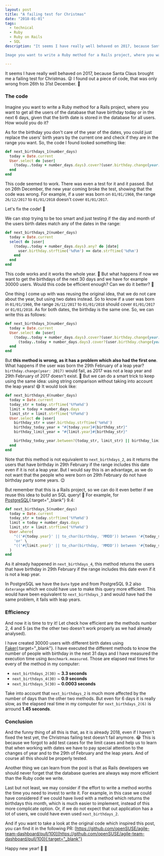 ```yaml
---
layout: post
title: "A failing test for Christmas"
date: "2018-01-01"
tags:
  - technical
  - Ruby
  - Ruby on Rails
  - SQL
description: "It seems I have really well behaved on 2017, because Santa Claus brought me a failing test for Christmas. :stuck_out_tongue_winking_eye: I found out a piece of code, that was only wrong from 26th to 31st December. :christmas_tree:

Image you want to write a Ruby method for a Rails project, where you want to get all the users of the database that have birthday today or in the next 6 days, given that the birth date is stored in the database for all users. How would you do it?"

---
```


It seems I have really well behaved on 2017, because Santa Claus brought me a failing test for Christmas. :stuck_out_tongue_winking_eye: I found out a piece of code, that was only wrong from 26th to 31st December. :christmas_tree:



### The code

Imagine you want to write a Ruby method for a Rails project, where you want to get all the users of the database that have birthday today or in the next 6 days, given that the birth date is stored in the database for all users. How would you do it?

As for the birthday you don't care of the year of the dates, you could just replace the users' birth years by the current one and check if they are in the range you want. So, the code I found looked something like:

``` ruby
def next_birthdays_1(number_days)
  today = Date.current
  User.select do |user|
    (today..today + number_days.days).cover?(user.birthday.change(year: today.year))
  end
end
```

This code seemed to work. There was even a test for it and it passed. But on 26th December, the new year coming broke the test, showing that the code was wrong. For example, if a user was born on `01/01/1960`, the range `26/12/2017` to `01/01/2018` doesn't cover `01/01/2017`.

Let's fix the code! :muscle:

We can stop trying to be too smart and just testing if the day and month of the users birth dates match any of the dates in the range:

``` ruby
def next_birthdays_2(number_days)
  today = Date.current
  select do |user|
    (today..today + number_days.days).any? do |date|
      user.birthday.strftime('%d%m') == date.strftime('%d%m')
    end
  end
end
```

This code works and it works the whole year. :rofl: But what happens if now we want to get the birthdays of the next 30 days and we have for example 30000 users. Would this code be efficient enough? Can we do it better? :thinking:

One thing I come up with was reusing the original idea, that we do not care about the year, but using two dates instead. So to know if a user was born in `01/01/1960`, the range `26/12/2017` to `01/01/2018` should cover `01/01/2017` or `01/01/2018`. As for both dates, the birthday is the same one. So, we can write this as follows:

``` ruby
def next_birthdays_3(number_days)
  today = Date.current
  User.select do |user|
    (today..today + number_days.days).cover?(user.birthday.change(year: today.year)) ||
      (today..today + number_days.days).cover?(user.birthday.change(year: (today.year + 1)))
  end
end
```

But **this method is wrong, as it has a problem which also had the first one**. What happens if the user was born the 29th February of a leap year? `birthday.change(year: 2017)` would fail, as 2017 was not a leap year and 29th February of 2017 doesn't exist. :see_no_evil: But we can do a smart trick to keep using the same idea: using string comparison without taking into account the leap years! :smile: It would look like:

``` ruby
def next_birthdays_4(number_days)
  today = Date.current
  today_str = today.strftime('%Y%m%d')
  limit = today + number_days.days
  limit_str = limit.strftime('%Y%m%d')
  User.select do |user|
    birthday_str = user.birthday.strftime('%m%d')
    birthday_today_year = "#{today.year}#{birthday_str}"
    birthday_limit_year = "#{limit.year}#{birthday_str}"

    birthday_today_year.between?(today_str, limit_str) || birthday_limit_year.between?(today_str, limit_str)
  end
end
```

Note that this method is not equivalent to `next_birthdays_2`, as it returns the users that have birthday in 29th February if the range includes this date even if it is not a leap year. But I would say this is an advantage, as we do not want that the people who were born on 29th February do not have birthday party some years. :wink:


But remember that this is a Rails project, so we can do it even better if we reuse this idea to build an SQL query! :tada: For example, for [PostgreSQL](https://www.postgresql.org){:target="_blank"} 9.4:

``` ruby
def next_birthdays_5(number_days)
  today = Date.current
  today_str = today.strftime('%Y%m%d')
  limit = today + number_days.days
  limit_str = limit.strftime('%Y%m%d')
  User.where(
    "(('#{today.year}' || to_char(birthday, 'MMDD')) between '#{today_str}' and '#{limit_str}')" \
    'or' \
    "(('#{limit.year}' || to_char(birthday, 'MMDD')) between '#{today_str}' and '#{limit_str}')"
  )
end
```

As it already happened in `next_birthdays_4`, this method returns the users that have birthday in 29th February if the range includes this date even if it is not a leap year.


In PostgreSQL we have the `Date` type and from PostgreSQL 9.2 also `daterange` which we could have use to make this query more efficient. This would have been equivalent to `next_birthdays_3` and would have had the same problem, it fails with leap years.



### Efficiency

And now it is time to try it! Let check how efficient are the methods number 2, 4 and 5 (as the the other two doesn't work properly as we had already analysed).

I have created 30000 users with different birth dates using [Faker](https://github.com/stympy/faker){:target="_blank"}. I have executed the different methods to know the number of people with birthday in the next 31 days and I have measured the execution time using `Benchmark.measured`. Those are elapsed real times for every of the method in my computer:

- `next_birthdays_2(30)` ~ **3.3 seconds**
- `next_birthdays_4(30)` ~ **0.9 seconds**
- `next_birthdays_5(30)` ~ **0.0003 seconds**

Take into account that `next_birthdays_2` is much more affected by the number of days than the other two methods. But even for 6 days it is really slow, as the elapsed real time in my computer for `next_birthdays_2(6)` is arround **1.45 seconds**. 


### Conclusion

And the funny thing of all this is that, as it is already 2018, even if I haven't fixed the test yet, the Christmas failing test doesn't fail anymore. :joy: This is because we forgot to add test cases for the limit cases and help us to learn that when working with dates we have to pay special attention to the changes of year and to the 29th of February and the leap years. And of course all this should be properly tested.

Another thing we can learn from the post is that as Rails developers we should never forget that the database queries are always way more efficient than the Ruby code we write.

Last but not least, we may consider if the effort to write a method worths the time you need to invest to write it. For example, in this case we could have considered if we could have lived with a method which returns the birthdays this month, which is much easier to implement, instead of this more complicate option. Or, if we do not expect that out application has a lot of users, we could have even used `next_birthdays_2`.

And if you want to take a look at the original code which inspired this post, you can find it in the following PR: [https://github.com/openSUSE/agile-team-dashboard/pull/100](https://github.com/openSUSE/agile-team-dashboard/pull/100){:target="_blank"}

Happy new year! :christmas_tree: :champagne:

